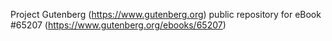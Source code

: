 Project Gutenberg (https://www.gutenberg.org) public repository for
eBook #65207 (https://www.gutenberg.org/ebooks/65207)
